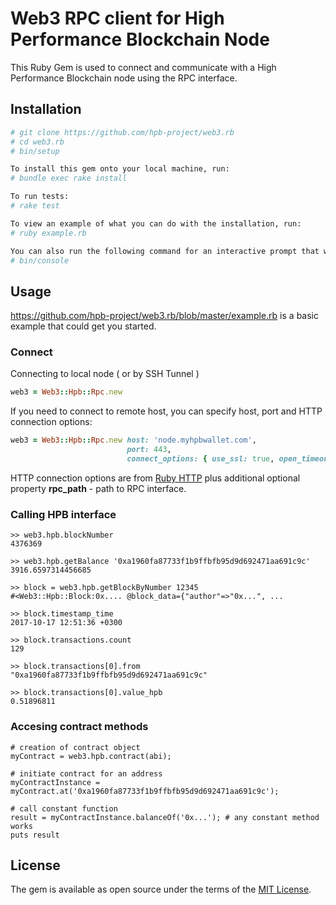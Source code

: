 # Web3 RPC client for High Performance Blockchain Node

This Ruby Gem is used to connect and communicate with a High Performance Blockchain node using the RPC interface.


## Installation
```bash
# git clone https://github.com/hpb-project/web3.rb
# cd web3.rb
# bin/setup

To install this gem onto your local machine, run:
# bundle exec rake install

To run tests:
# rake test

To view an example of what you can do with the installation, run:
# ruby example.rb

You can also run the following command for an interactive prompt that will allow you to experiment:
# bin/console
```


## Usage

https://github.com/hpb-project/web3.rb/blob/master/example.rb is a basic example that could get you started.

### Connect

Connecting to local node ( or by SSH Tunnel )

```ruby
web3 = Web3::Hpb::Rpc.new
```

If you need to connect to remote host, you can specify host, port and HTTP connection options:

```ruby
web3 = Web3::Hpb::Rpc.new host: 'node.myhpbwallet.com', 
                          port: 443,  
                          connect_options: { use_ssl: true, open_timeout: 20, read_timeout: 120 } 
```

HTTP connection options are from  [Ruby HTTP](https://ruby-doc.org/stdlib-2.4.2/libdoc/net/http/rdoc/Net/HTTP.html)  plus additional optional property
**rpc_path** - path to RPC interface.


### Calling HPB interface

```
>> web3.hpb.blockNumber
4376369

>> web3.hpb.getBalance '0xa1960fa87733f1b9ffbfb95d9d692471aa691c9c'
3916.6597314456685

>> block = web3.hpb.getBlockByNumber 12345
#<Web3::Hpb::Block:0x.... @block_data={"author"=>"0x...", ...

>> block.timestamp_time
2017-10-17 12:51:36 +0300

>> block.transactions.count
129

>> block.transactions[0].from
"0xa1960fa87733f1b9ffbfb95d9d692471aa691c9c"

>> block.transactions[0].value_hpb
0.51896811

```


### Accesing contract methods

```
# creation of contract object
myContract = web3.hpb.contract(abi);

# initiate contract for an address
myContractInstance = myContract.at('0xa1960fa87733f1b9ffbfb95d9d692471aa691c9c');

# call constant function
result = myContractInstance.balanceOf('0x...'); # any constant method works
puts result 
```

## License

The gem is available as open source under the terms of the [MIT License](http://opensource.org/licenses/MIT).

